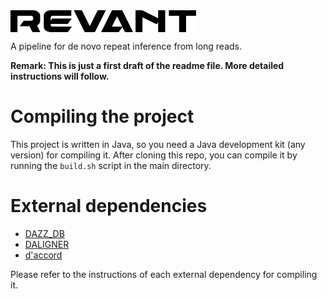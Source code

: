 <img align="center" src="./logo.png" width="297" height="35"/>

A pipeline for de novo repeat inference from long reads.

**Remark: This is just a first draft of the readme file. More detailed instructions will follow.**


# Compiling the project

This project is written in Java, so you need a Java development kit (any version) for compiling it. After cloning this repo, you can compile it by running the `build.sh` script in the main directory.

# External dependencies

* [DAZZ_DB](https://github.com/thegenemyers/DAZZ_DB) 
* [DALIGNER](https://github.com/thegenemyers/DALIGNER)
* [d'accord](https://gitlab.com/german.tischler/daccord)

Please refer to the instructions of each external dependency for compiling it.

